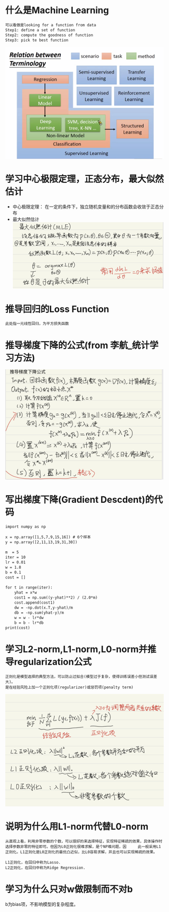 # 什么是Machine Learning

    可以看做是looking for a function from data
    Step1: define a set of function
    Step2: compute the goodness of function
    Step3: pick te best function
![image](https://github.com/keke1u/LeeML/blob/master/Types_of_ML.jpg?raw=true)
# 学习中心极限定理，正态分布，最大似然估计
- 中心极限定理：
    在一定的条件下，独立随机变量和的分布函数会收敛于正态分布
- 最大似然估计
![image](https://github.com/keke1u/LeeML/blob/master/MLE.jpg?raw=true)
# 推导回归的Loss Function
    此处指一元线性回归，为平方损失函数
# 推导梯度下降的公式(from 李航_统计学习方法)
![image](https://github.com/keke1u/LeeML/blob/master/Gradient_Descent.jpg?raw=true)
# 写出梯度下降(Gradient Descdent)的代码
```
import numpy as np

x = np.array([1,5,7,9,15,16]) # 6个样本
y = np.array([2,11,13,19,31,30])

m  = 5
iter = 10
lr = 0.01
w = 1.8
b = 0.1
cost = []

for t in range(iter):
    yhat = x*w
    cost1 = np.sum((y-yhat)**2) / (2.0*m)
    cost.append(cost1)
    dw = -np.dot(x.T,y-yhat)/m
    db = -np.sum(yhat-y)/m
    w = w - lr*dw
    b = b - lr*db
print(cost)
```



# 学习L2-norm,L1-norm,L0-norm并推导regularization公式
    正则化是模型选择的典型方法，可以防止过拟合(模型过于复杂，使得训练误差小但测试误差大)。
    是在经验风险上加一个正则化项(regularizer)或惩罚项(penalty term)
![image](https://github.com/keke1u/LeeML/blob/master/Regularization.jpg?raw=true)

# 说明为什么用L1-norm代替L0-norm
    从直观上看，利用非零参数的个数，可以很好的来选择特征，实现特征稀疏的效果，具体操作时选择参数非零的特征即可。但因为L0正则化很难求解，是个NP难问题，因     此一般采用L1正则化。L1正则化是L0正则化的最优凸近似，比L0容易求解，并且也可以实现稀疏的效果。
    
    L1正则化，在回归中称为Lasso.
    L2正则化，在回归中称为Ridge Regression.
# 学习为什么只对w做限制而不对b
b为bias项，不影响模型的复杂程度。
